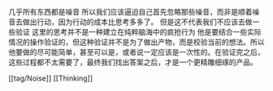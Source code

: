 几乎所有东西都是噪音 所以我们应该逼迫自己首先忽略那些噪音，而非是顺着噪音去做出行动，因为行动的成本比思考多多了。
但是这不代表我们不应该去做一些验证 这里的思考并不是一种建立在纯粹脑海中的疯抢行为 他是要结合一些实际情况的操作验证的，但这种验证并不是为了做出产物，而是校验当前的想法。所以他要做的尽可能简单，甚至可以是，或者说一定应该是一次性的。在验证完之后，这些过程都不太需要了，最终我们找出答案之后，才是一个更精雕细琢的产品。

[[tag/Noise]] [[Thinking]]